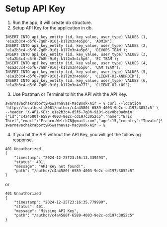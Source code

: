 
# Setup API Key

1. Run the app, it will create db structure.
2. Setup API Key for the application in db.
```roomsql
INSERT INTO api_key_entity (id, key_value, user_type) VALUES (1, 'e1a2b3c4-d5f6-7g8h-9i0j-k1l2m3n4o5p6', 'ADMIN');
INSERT INTO api_key_entity (id, key_value, user_type) VALUES (2, 'e1a2b3c4-d5f6-7g8h-9i0j-k1l7m3n4u5p6', 'DEVOPS TEAM');
INSERT INTO api_key_entity (id, key_value, user_type) VALUES (3, 'e1a2b3c4-d5f6-7h8h-9i0j-k1l2m3n4i5p6', 'EC TEAM');
INSERT INTO api_key_entity (id, key_value, user_type) VALUES (4, 'e1a2c3c4-d5f6-7h8h-9i0j-k1l2m3n4o5p6', 'UAM TEAM');
INSERT INTO api_key_entity (id, key_value, user_type) VALUES (5, 'e1a2b3c4-d5f6-7g8h-9i0j-k1l2m3n4o666', 'CLIENT-UI-ANDROID');
INSERT INTO api_key_entity (id, key_value, user_type) VALUES (6, 'e1a2b3c4-d5f6-7g8h-9i0j-k1l2m3n4o777', 'CLIENT-UI-iOS');
```
3. Use Postman or Terminal to hit the API with the API Key.
```shell
swarnavachakraborty@Swarnavas-MacBook-Air ~ % curl --location 'http://localhost:8081/author/c4a4580f-6589-4003-9e2c-cd197c3052c5' \
--header 'X-API-KEY: e1a2b3c4-d5f6-7g8h-9i0j-dev0be0admin'  
{"id":"c4a4580f-6589-4003-9e2c-cd197c3052c5","name":"Eric Thiel","email":"Franco.Welch78@gmail.com","age":15,"country":"Tuvalu"}%                                                                                                                 
swarnavachakraborty@Swarnavas-MacBook-Air ~ % 
```
4. If you hit the API without the API Key, you will get the following response.
```shell
401 Unauthorized
{
    "timestamp": "2024-12-25T23:16:13.339293",
    "status": 401,
    "message": "API Key not found!",
    "path": "/author/c4a4580f-6589-4003-9e2c-cd197c3052c5"
}
```
or
```shell
401 Unauthorized
{
    "timestamp": "2024-12-25T23:16:35.779990",
    "status": 401,
    "message": "Missing API Key",
    "path": "/author/c4a4580f-6589-4003-9e2c-cd197c3052c5"
}
```
